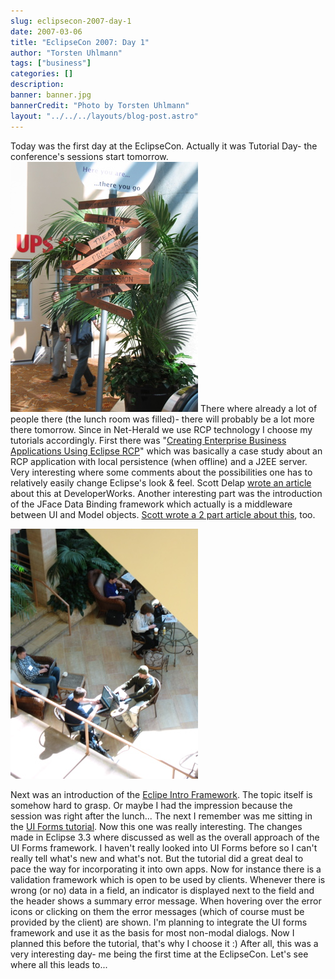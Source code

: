```yaml
---
slug: eclipsecon-2007-day-1
date: 2007-03-06
title: "EclipseCon 2007: Day 1"
author: "Torsten Uhlmann"
tags: ["business"]
categories: []
description:
banner: banner.jpg
bannerCredit: "Photo by Torsten Uhlmann"
layout: "../../../layouts/blog-post.astro"
---
```


Today was the first day at the EclipseCon. Actually it was Tutorial Day- the conference's sessions start tomorrow. [![img\_1693a.jpg](./img_1693a.jpg)](./img_1693a.jpg "img_1693a.jpg") There where already a lot of people there (the lunch room was filled)- there will probably be a lot more there tomorrow. Since in Net-Herald we use RCP technology I choose my tutorials accordingly. First there was "[Creating Enterprise Business Applications Using Eclipse RCP](http://www.eclipsecon.org/2007/index.php?page=sub/&id=3648)" which was basically a case study about an RCP application with local persistence (when offline) and a J2EE server. Very interesting where some comments about the possibilities one has to relatively easily change Eclipse's look & feel. Scott Delap [wrote an article](http://www-128.ibm.com/developerworks/edu/os-dw-os-eclipse-rcp1.html) about this at DeveloperWorks. Another interesting part was the introduction of the JFace Data Binding framework which actually is a middleware between UI and Model objects. [Scott wrote a 2 part article about this](http://www-128.ibm.com/developerworks/library/os-ecl-jfacedb1/), too. [](./img_1698.jpg "img_1698.jpg")

![img\_1698.jpg](./img_1698.jpg)

Next was an introduction of the [Eclipe Intro Framework](http://www.eclipsecon.org/2007/index.php?page=sub/&id=3655). The topic itself is somehow hard to grasp. Or maybe I had the impression because the session was right after the lunch... The next I remember was me sitting in the [UI Forms tutorial](http://www.eclipsecon.org/2007/index.php?page=sub/&id=3664). Now this one was really interesting. The changes made in Eclipse 3.3 where discussed as well as the overall approach of the UI Forms framework. I haven't really looked into UI Forms before so I can't really tell what's new and what's not. But the tutorial did a great deal to pace the way for incorporating it into own apps. Now for instance there is a validation framework which is open to be used by clients. Whenever there is wrong (or no) data in a field, an indicator is displayed next to the field and the header shows a summary error message. When hovering over the error icons or clicking on them the error messages (which of course must be provided by the client) are shown. I'm planning to integrate the UI forms framework and use it as the basis for most non-modal dialogs. Now I planned this before the tutorial, that's why I choose it :) After all, this was a very interesting day- me being the first time at the EclipseCon. Let's see where all this leads to...
